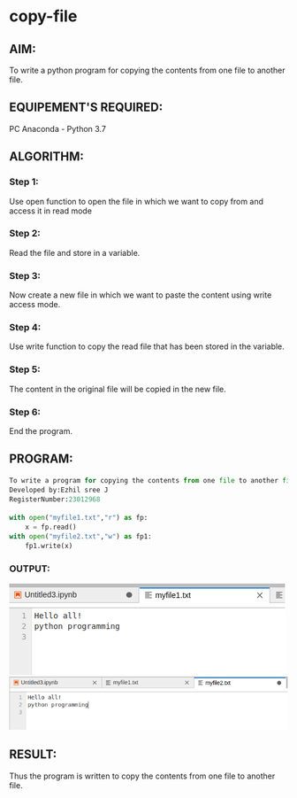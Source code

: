 # copy-file
## AIM:
To write a python program for copying the contents from one file to another file.
## EQUIPEMENT'S REQUIRED: 
PC
Anaconda - Python 3.7
## ALGORITHM: 
### Step 1:
Use open function to open the file in which we want to copy from and access it in read mode

### Step 2: 
Read the file and store in a variable.
 
### Step 3: 
Now create a new file in which we want to paste the content using write access mode.

### Step 4:  
Use write function to copy the read file that has been stored in the variable.
### Step 5: 
The content in the original file will be copied in the new file.
### Step 6: 
End the program.
## PROGRAM:
```python
To write a program for copying the contents from one file to another file.
Developed by:Ezhil sree J
RegisterNumber:23012968

with open("myfile1.txt","r") as fp:
    x = fp.read()
with open("myfile2.txt","w") as fp1:
    fp1.write(x)
```
### OUTPUT:
![OUT](/OUTPUT%201.png)
![OUT](/OUTPUT2.png)

## RESULT:
Thus the program is written to copy the contents from one file to another file.